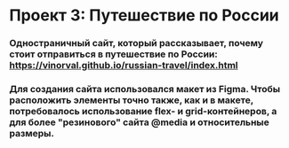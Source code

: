 # Проект 3: Путешествие по России

### Одностраничный сайт, который рассказывает, почему стоит отправиться в путешествие по России: https://vinorval.github.io/russian-travel/index.html

### Для создания сайта использовался макет из Figma. Чтобы расположить элементы точно также, как и в макете, потребовалось использование flex- и grid-контейнеров, а для более "резинового" сайта @media и относительные размеры.